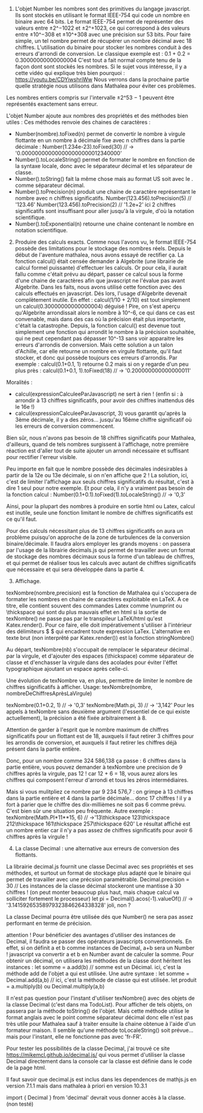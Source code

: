 1. L'objet Number
les nombres sont des primitives du langage javascript. Ils sont stockés en utilisant le format IEEE-754 qui code un nombre en binaire avec 64 bits.
Le format IEEE-754 permet de représenter des valeurs entre ±2^−1022 et ±2^+1023, ce qui correspond à des valeurs entre ±10^−308 et ±10^+308 avec une précision sur 53 bits.
Pour faire simple, un tel nombre permet de récupérer un nombre décimal avec 18 chiffres.
L'utilisation du binaire pour stocker les nombres conduit à des erreurs d'arrondi de conversion.
Le classique exemple est : 0.1 + 0.2 = 0.30000000000000004
C'est tout a fait normal compte tenu de la façon dont sont stockés les nombres. Si le sujet vous intéresse, il y a cette vidéo qui explique très bien pourquoi : https://youtu.be/CDYiwshriWw
Nous verrons dans la prochaine partie quelle stratégie nous utilisons dans Mathalea pour éviter ces problèmes.

Les nombres entiers compris sur l'intervalle ±2^53 − 1 peuvent être représentés exactement sans erreur.

L'objet Number ajoute aux nombres des propriétés et des méthodes bien utiles :
Ces méthodes renvoie des chaines de caractères :
- Number(nombre).toFixed(n) permet de convertir le nombre à virgule flottante en un nombre à décimale fixe avec n chiffres dans la partie décimale :
Number(1.234e-23).toFixed(30) // -> '0.000000000000000000000012340000'
- Number().toLocaleString() permet de formater le nombre en fonction de la syntaxe locale, donc avec le séparateur décimal et les séparateur de classe.
- Number().toString() fait la même chose mais au format US soit avec le . comme séparateur décimal.
- Number().toPrecision(n) produit une chaine de caractère représentant le nombre avec n chiffres significatifs.
Number(123.456).toPrecision(5) // '123.46'
Number(123.456).toPrecision(2) // '1.2e+2' ici 2 chiffres significatifs sont insuffisant pour aller jusqu'à la virgule, d'où la notation scientifique.
- Number().toExponential(n) retourne une chaine contenant le nombre en notation scientifique.

2. Produire des calculs exacts.
Comme nous l'avons vu, le format IEEE-754 possède des limitations pour le stockage des nombres réels.
Depuis le début de l'aventure mathalea, nous avons essayé de rectifier ça.
La fonction calcul() était censée demander à Algebrite (une librairie de calcul formel puissante) d'effectuer les calculs. Or pour cela, il aurait fallu comme c'était prévu au départ, passer ce calcul sous la forme d'une chaine de caractères afin que javascript ne l'évalue pas avant Algebrite.
Dans les faits, nous avons utilisé cette fonction avec des calculs effectués en javascript. Dés lors, l'usage d'Algebrite devenait complètement inutile.
En effet : calcul(1/10 + 2/10) est tout simplement un calcul(0.30000000000000004) déguisé !
Pire, on s'est aperçu qu'Algebrite arrondissait alors le nombre à 10^-6, ce qui dans ce cas est convenable, mais dans des cas où la précision était plus importante, c'était la catastrophe.
Depuis, la fonction calcul() est devenue tout simplement une fonction qui arrondit le nombre à la précision souhaitée, qui ne peut cependant pas dépasser 10^-13 sans voir apparaitre les erreurs d'arrondis de conversion.
Mais cette solution a un talon d'Achille, car elle retourne un nombre en virgule flottante, qu'il faut stocker, et donc qui possède toujours ces erreurs d'arrondis.
Par exemple : calcul(0.1+0.1, 1) retourne 0.2 mais si on y regarde d'un peu plus près :
calcul(0.1+0.1, 1).toFixed(18) // -> '0.200000000000000011'

Moralités :
- calcul(expressionCalculeeParJavascript) ne sert à rien ! (enfin si : à arrondir à 13 chiffres significatifs, pour avoir des chiffres inattendus dés le 16e !)
- calcul(expressionCalculeeParJavascript, 3) vous garantit qu'après la 3ème décimale, il y a des zéros... jusqu'au 16ème chiffre significatif où les erreurs de conversion commencent.

Bien sûr, nous n'avons pas besoin de 18 chiffres significatifs pour Mathalea, d'ailleurs, quand de tels nombres surgissent à l'affichage, notre première réaction est d'aller tout de suite ajouter un arrondi nécessaire et suffisant pour rectifier l'erreur visible.

Peu importe en fait que le nombre possède des décimales indésirables à partir de la 12e ou 13e décimale, si on n'en affiche que 2 !
La solution, ici, c'est de limiter l'affichage aux seuls chiffres significatifs du résultat, c'est à dire 1 seul pour notre exemple.
Et pour cela, il n'y a vraiment pas besoin de la fonction calcul :
Number(0.1+0.1).toFixed(1).toLocaleString() // -> '0,3'

Ainsi, pour la plupart des nombres à produire en sortie html ou Latex, calcul est inutile, seule une fonction limitant le nombre de chiffres significatifs est ce qu'il faut.

Pour des calculs nécessitant plus de 13 chiffres significatifs on aura un problème puisqu'on approche de la zone de turbulences de la conversion binaire/décimale.
Il faudra alors employer les grands moyens : on passera par l'usage de la librairie decimals.js qui permet de travailler avec un format de stockage des nombres décimaux sous la forme d'un tableau de chiffres, et qui permet de réaliser tous les calculs avec autant de chiffres significatifs que nécessaire et qui sera développée dans la partie 4.

3. Affichage.

texNombre(nombre,precision) est la fonction de Mathalea qui s'occupera de formater les nombres en chaine de caractères exploitable en LaTeX. A ce titre, elle contient souvent des commandes Latex comme \numprint ou \thickspace qui sont du plus mauvais effet en html si la sortie de texNombre() ne passe pas par le transpileur LaTeX/html qu'est Katex.render(). Pour ce faire, elle doit impérativement s'utiliser à l'intérieur des délimiteurs $  $ qui encadrent toute expression LaTex.
L'alternative en texte brut (non interprêté par Katex.render()) est la fonction stringNombre()

Au départ, texNombre(nb) s'occupait de remplacer le séparateur décimal . par la virgule, et d'ajouter des espaces (\thickspace) comme séparateur de classe et d'enchasser la virgule dans des acolades pour éviter l'éffet typographique ajoutant un espace après celle-ci.

Une évolution de texNombre va, en plus, permettre de limiter le nombre de chiffres significatifs à afficher.
Usage: texNombre(nombre, nombreDeChiffresAprèsLaVirgule)

texNombre(0.1+0.2, 1) // -> '0,3'
texNombre(Math.pi, 3) // -> '3,142'
Pour les appels à texNombre sans deuxième argument (l'essentiel de ce qui existe actuellement), la précision a été fixée arbitrairement à 8.

Attention de garder à l'esprit que le nombre maximum de chiffres significatifs pour un flottant est de 18, auxquels il faut retirer 3 chiffres pour les arrondis de conversion, et auxquels il faut retirer les chiffres déjà présent dans la partie entière.

Donc, pour un nombre comme 324 586,138 ça passe : 6 chiffres dans la partie entière, vous pouvez demander à texNombre une precision de 9 chiffres après la virgule, pas 12 ! car 12 + 6 = 18, vous aurez alors les chiffres qui composent l'erreur d'arrondi et tous les zéros intermédiaires.

Mais si vous mulitpliez ce nombre par 9 234 576,7 : on grimpe à 13 chiffres dans la partie entière et 4 dans la partie décimale... donc 17 chiffres ! il y a fort à parier que le chiffre des dix-millièmes ne soit pas 6 comme prévu.
C'est bien sûr une situation peu fréquente.
Autre exemple :
texNombre(Math.PI*11**15, 6) // ->'13\\thickspace 123\\thickspace 212\\thickspace 161\\thickspace 257\\thickspace 620' 
Le résultat affiché est un nombre entier car il n'y a pas assez de chiffres significatifs pour avoir 6 chiffres après la virgule !

4. La classe Decimal : une alternative aux erreurs de conversion des flottants.

La librairie decimal.js fournit une classe Decimal avec ses propriétés et ses méthodes, et surtout un format de stockage plus adapté que le binaire qui permet de travailler avec une précsion paramètrable.
Decimal.precision = 30 // Les instances de la classe décimal stockeront une mantisse à 30 chiffres ! (on peut monter beaucoup plus haut, mais chaque calcul va solliciter fortement le processeur)
let pi = Decimal().acos(-1).valueOf() // -> '3.14159265358979323846264338328' joli, non ?

La classe Decimal pourra être utilisée dés que Number() ne sera pas assez performant en terme de précision.

attention ! Pour bénéficier des avantages d'utiliser des instances de Decimal, il faudra se passer des opérateurs javascripts conventionnels.
En effet, si on définit a et b comme instances de Decimal, a+b sera un Number ! javascript va convertir a et b en Number avant de calculer la somme.
Pour obtenir un décimal, on utilisera les méthodes de la classe dont héritent les instances :
let somme = a.add(b) // somme est un Décimal. ici, c'est la méthode add de l'objet a qui est utilisée.
Une autre syntaxe :
let somme = Decimal.add(a,b) // ici, c'est la méthode de classe qui est utilisée.
let produit = a.multiply(b) ou Decimal.multiply(a,b)

Il n'est pas question pour l'instant d'utiliser texNombre() avec des objets de la classe Decimal (c'est dans ma TodoList).
Pour afficher de tels objets, on passera par la méthode toString() de l'objet.
Mais cette méthode utilise le format anglais avec le point comme séparateur décimal donc elle n'est pas très utile pour Mathalea sauf à traiter ensuite la chaine obtenue à l'aide d'un formateur maison.
Il semble qu'une méthode toLocaleString() soit prévue... mais pour l'instant, elle ne fonctionne pas avec 'fr-FR'.

Pour tester les possibilités de la classe Decimal, j'ai trouvé ce site https://mikemcl.github.io/decimal.js/ qui vous permet d'utiliser la classe Decimal directement dans la console car la classe est définie dans le code de la page html.

Il faut savoir que decimal.js est inclus dans les dependences de mathjs.js en version 7.1.1 mais dans mathalea à priori en version 10.3.1

import { Decimal } from 'decimal' devrait vous donner accès à la classe. (non testé)

